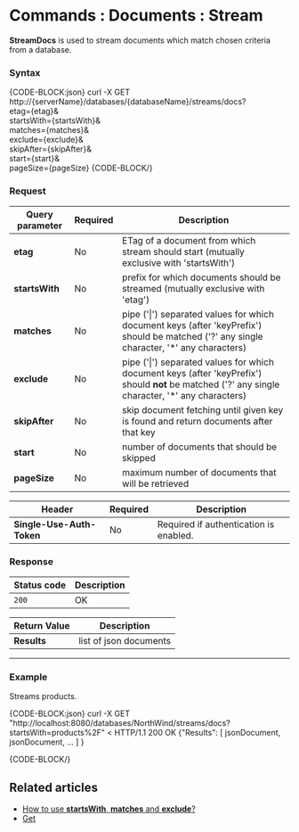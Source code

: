 # Commands : Documents : Stream

**StreamDocs** is used to stream documents which match chosen criteria from a database.


### Syntax

{CODE-BLOCK:json}
 curl -X GET http://{serverName}/databases/{databaseName}/streams/docs? \
	etag={etag}& \
	startsWith={startsWith}& \
	matches={matches}& \
	exclude={exclude}& \
	skipAfter={skipAfter}& \
	start={start}& \
	pageSize={pageSize}
{CODE-BLOCK/}

### Request

| Query parameter | Required | Description |
| ------------- | -- | ---- |
| **etag** | No | ETag of a document from which stream should start (mutually exclusive with 'startsWith') |
| **startsWith** | No | prefix for which documents should be streamed (mutually exclusive with 'etag') |
| **matches** | No | pipe ('&#124;') separated values for which document keys (after 'keyPrefix') should be matched ('?' any single character, '*' any characters) |
| **exclude** | No | pipe ('&#124;') separated values for which document keys (after 'keyPrefix') should **not** be matched ('?' any single character, '*' any characters) |
| **skipAfter** | No | skip document fetching until given key is found and return documents after that key |
| **start** | No | number of documents that should be skipped |
| **pageSize** | No | maximum number of documents that will be retrieved |

| Header | Required | Description |
| --------| ------- | --- |
| **Single-Use-Auth-Token** | No | Required if authentication is enabled. |


### Response

| Status code | Description |
| ----------- | - |
| `200` | OK |

| Return Value | Description |
| ------------- | ------------- |
| **Results** | list of json documents |

<hr />

### Example

Streams products.

{CODE-BLOCK:json}
curl -X GET "http://localhost:8080/databases/NorthWind/streams/docs?startsWith=products%2F"
< HTTP/1.1 200 OK
{"Results": [ jsonDocument, jsonDocument, ... ] }

{CODE-BLOCK/}

## Related articles

- [How to use **startsWith**, **matches** and **exclude**?](../../../client-api/commands/documents/get#startswith)  
- [Get](../../../client-api/commands/documents/get)  